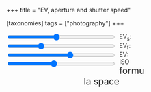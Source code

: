 +++
title = "EV, aperture and shutter speed"

[taxonomies]
tags = ["photography"]
+++
<!-- markdownlint-disable MD033 MD041 -->

<!-- interactive section -->
<div class="slider">
  <input type="range" min="0" max="11" value="5" class="slider" id="evShutterSlider">
  EV<sub>s</sub>:
  <!-- <sup>1</sup>/<sub id="evShutterOutput"></sub> -->
  <span id="evShutterOutput" class="slider_output">
</div>

<div class="slider">
  <input type="range" min="0" max="10" value="3" class="slider" id="evApertureSlider">
  EV<sub>f</sub>:
  <span id="evApertureOutput" class="slider_output">
  <!-- EV<sub>f</sub>:
  f<span id="evApertureOutput" class="slider_output"> -->
</div>

<div class="slider">
  <input type="range" min="0" max="17" value="10" class="slider" id="evSlider">
  EV:
  <span id="evValueOutput" class="slider_output">
  <!-- <span id="evValueOutput" class="slider_output"> -->
</div>

<div class="slider">
  <input type="range" min="0" max="7" value="3" class="slider" id="ISOSlider">
  ISO
  <span id="ISOValueOutput" class="slider_output">
</div>

<div class="formula">
formula space
</div>

<script src="./script.js"></script>

<style type="text/css" rel="stylesheet">
  div.slider {
    align: center;
    /* margin-left: auto; */
    /* margin-right: auto; */
  }

  div.formula {
    /* align: center; */
    font-size: 1.5em;
    max-width: fit-content;
    margin-left: auto;
    margin-right: auto;
  }

  input.slider {
    width: 50%;
    margin-right: 10px;
    float: left;

    /* justify-content: space-around; */
  }

  span.slider_output {
    font-size: 1.1em;
  }
</style>
